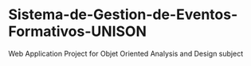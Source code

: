 # Sistema-de-Gestion-de-Eventos-Formativos-UNISON
Web Application Project for Objet Oriented Analysis and Design subject
